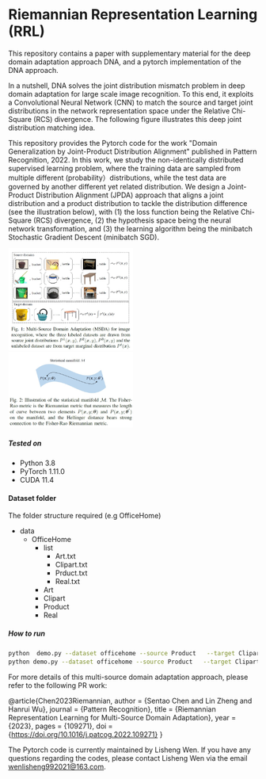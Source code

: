 # Riemannian Representation Learning (RRL)

This repository contains a paper with supplementary material for the deep domain adaptation approach DNA, and a pytorch implementation of the DNA approach.

In a nutshell, DNA solves the joint distribution mismatch problem in deep domain adaptation for large scale image recognition. To this end, it exploits a Convolutional Neural Network (CNN) to match the source and target joint distributions in the network representation space under the Relative Chi-Square (RCS) divergence. The following figure illustrates this deep joint distribution matching idea.   


This repository provides the Pytorch code for the work "Domain Generalization by Joint-Product Distribution Alignment" published in Pattern Recognition, 2022. In this work, we study the non-identically distributed supervised learning problem, where the training data are sampled from multiple different (probability）distributions, while the test data are governed by another different yet related distribution. We design a Joint-Product Distribution Alignment (JPDA) approach that aligns a joint distribution and a product distribution to tackle the distribution difference (see the illustration below), with (1) the loss function being the Relative Chi-Square (RCS) divergence, (2) the hypothesis space being the neural network transformation, and (3) the learning algorithm being the minibatch Stochastic Gradient Descent (minibatch SGD).


<img src="Problem.jpg" width="50%">

<img src="Manifold.jpg" width="50%">

##### Tested on
* Python 3.8
* PyTorch 1.11.0
* CUDA 11.4

#### Dataset folder
The folder structure required (e.g OfficeHome)
- data
  - OfficeHome
    - list
      - Art.txt
      - Clipart.txt
      - Prduct.txt
      - Real.txt
    - Art
    - Clipart
    - Product
    - Real


##### How to run

```bash
python  demo.py --dataset officehome --source Product   --target Clipart   --phase pretrain --gpu 0 --start_update_step 2000 --update_interval 1000 --steps 70000 --message "DNA" --alpha_div 0.5 --beta_div 0 --lambda_div 0.1 --patience 10
python demo.py --dataset officehome --source Product   --target Clipart   --phase train --gpu 0 --start_update_step 2000 --update_interval 1000 --steps 70000 --message "DNA" --alpha_div 0.5 --beta_div 0 --lambda_div 0.1 
```


For more details of this multi-source domain adaptation approach,  please refer to the following PR work: 

@article{Chen2023Riemannian,
  author = {Sentao Chen and Lin Zheng and Hanrui Wu},
  journal = {Pattern Recognition},
  title = {Riemannian Representation Learning for Multi-Source Domain Adaptation},
  year = {2023},
  pages = {109271},
  doi = {https://doi.org/10.1016/j.patcog.2022.109271}
}
  
The Pytorch code is currently maintained by Lisheng Wen. If you have any questions regarding the codes, please contact Lisheng Wen via the email wenlisheng992021@163.com.
